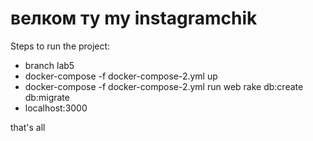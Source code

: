 
# велком ту my instagramchik
 Steps to run the project:
* branch lab5
* docker-compose -f docker-compose-2.yml up
* docker-compose -f docker-compose-2.yml run web rake db:create db:migrate
* localhost:3000

that's all
